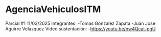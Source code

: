 # AgenciaVehiculosITM
Parcial #1 11/03/2025
Integrantes:
  -Tomas Gonzalez Zapata
  -Juan Jose Aguirre Velazquez
Video sustentación:
  -https://youtu.be/nw4Qcat-pgU
